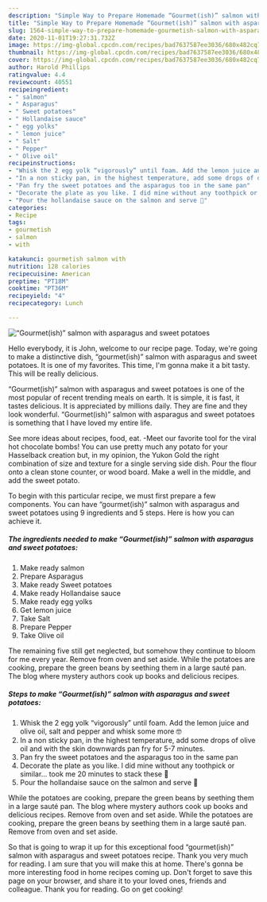 ```yaml
---
description: "Simple Way to Prepare Homemade “Gourmet(ish)” salmon with asparagus and sweet potatoes"
title: "Simple Way to Prepare Homemade “Gourmet(ish)” salmon with asparagus and sweet potatoes"
slug: 1564-simple-way-to-prepare-homemade-gourmetish-salmon-with-asparagus-and-sweet-potatoes
date: 2020-11-01T19:27:31.732Z
image: https://img-global.cpcdn.com/recipes/bad7637587ee3036/680x482cq70/gourmetish-salmon-with-asparagus-and-sweet-potatoes-recipe-main-photo.jpg
thumbnail: https://img-global.cpcdn.com/recipes/bad7637587ee3036/680x482cq70/gourmetish-salmon-with-asparagus-and-sweet-potatoes-recipe-main-photo.jpg
cover: https://img-global.cpcdn.com/recipes/bad7637587ee3036/680x482cq70/gourmetish-salmon-with-asparagus-and-sweet-potatoes-recipe-main-photo.jpg
author: Harold Phillips
ratingvalue: 4.4
reviewcount: 40551
recipeingredient:
- " salmon"
- " Asparagus"
- " Sweet potatoes"
- " Hollandaise sauce"
- " egg yolks"
- " lemon juice"
- " Salt"
- " Pepper"
- " Olive oil"
recipeinstructions:
- "Whisk the 2 egg yolk “vigorously” until foam. Add the lemon juice and olive oil, salt and pepper and whisk some more 🤓"
- "In a non sticky pan, in the highest temperature, add some drops of olive oil and with the skin downwards pan fry for 5-7 minutes."
- "Pan fry the sweet potatoes and the asparagus too in the same pan"
- "Decorate the plate as you like. I did mine without any toothpick or similar... took me 20 minutes to stack these 😬"
- "Pour the hollandaise sauce on the salmon and serve 🎉"
categories:
- Recipe
tags:
- gourmetish
- salmon
- with

katakunci: gourmetish salmon with 
nutrition: 128 calories
recipecuisine: American
preptime: "PT18M"
cooktime: "PT36M"
recipeyield: "4"
recipecategory: Lunch

---
```



![“Gourmet(ish)” salmon with asparagus and sweet potatoes](https://img-global.cpcdn.com/recipes/bad7637587ee3036/680x482cq70/gourmetish-salmon-with-asparagus-and-sweet-potatoes-recipe-main-photo.jpg)

Hello everybody, it is John, welcome to our recipe page. Today, we're going to make a distinctive dish, “gourmet(ish)” salmon with asparagus and sweet potatoes. It is one of my favorites. This time, I'm gonna make it a bit tasty. This will be really delicious.

“Gourmet(ish)” salmon with asparagus and sweet potatoes is one of the most popular of recent trending meals on earth. It is simple, it is fast, it tastes delicious. It is appreciated by millions daily. They are fine and they look wonderful. “Gourmet(ish)” salmon with asparagus and sweet potatoes is something that I have loved my entire life.

See more ideas about recipes, food, eat. -Meet our favorite tool for the viral hot chocolate bombs! You can use pretty much any potato for your Hasselback creation but, in my opinion, the Yukon Gold the right combination of size and texture for a single serving side dish. Pour the flour onto a clean stone counter, or wood board. Make a well in the middle, and add the sweet potato.


To begin with this particular recipe, we must first prepare a few components. You can have “gourmet(ish)” salmon with asparagus and sweet potatoes using 9 ingredients and 5 steps. Here is how you can achieve it.

<!--inarticleads1-->

##### The ingredients needed to make “Gourmet(ish)” salmon with asparagus and sweet potatoes:

1. Make ready  salmon
1. Prepare  Asparagus
1. Make ready  Sweet potatoes
1. Make ready  Hollandaise sauce
1. Make ready  egg yolks
1. Get  lemon juice
1. Take  Salt
1. Prepare  Pepper
1. Take  Olive oil


The remaining five still get neglected, but somehow they continue to bloom for me every year. Remove from oven and set aside. While the potatoes are cooking, prepare the green beans by seething them in a large sauté pan. The blog where mystery authors cook up books and delicious recipes. 

<!--inarticleads2-->

##### Steps to make “Gourmet(ish)” salmon with asparagus and sweet potatoes:

1. Whisk the 2 egg yolk “vigorously” until foam. Add the lemon juice and olive oil, salt and pepper and whisk some more 🤓
1. In a non sticky pan, in the highest temperature, add some drops of olive oil and with the skin downwards pan fry for 5-7 minutes.
1. Pan fry the sweet potatoes and the asparagus too in the same pan
1. Decorate the plate as you like. I did mine without any toothpick or similar... took me 20 minutes to stack these 😬
1. Pour the hollandaise sauce on the salmon and serve 🎉


While the potatoes are cooking, prepare the green beans by seething them in a large sauté pan. The blog where mystery authors cook up books and delicious recipes. Remove from oven and set aside. While the potatoes are cooking, prepare the green beans by seething them in a large sauté pan. Remove from oven and set aside. 

So that is going to wrap it up for this exceptional food “gourmet(ish)” salmon with asparagus and sweet potatoes recipe. Thank you very much for reading. I am sure that you will make this at home. There's gonna be more interesting food in home recipes coming up. Don't forget to save this page on your browser, and share it to your loved ones, friends and colleague. Thank you for reading. Go on get cooking!
